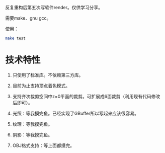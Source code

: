 反复重构后第五次写软件render。仅供学习分享。

需要make、gnu gcc。

使用：
```bash
make test
```

# 技术特性

1. 只使用了标准库。不依赖第三方库。

1. 目前为止支持顶点着色模式。

1. 支持齐次裁剪空间中z=0平面的裁剪。可扩展成6面裁剪（利用现有代码修改后即可）。

1. 光照：等我摸完鱼。已经实现了GBuffer所以写起来应该很容易。

1. 纹理：等我摸完鱼。

1. 阴影：等我摸完鱼。

1. OBJ格式支持：等上面都摸完。

